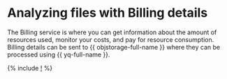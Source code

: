 # Analyzing files with Billing details

The Billing service is where you can get information about the amount of resources used, monitor your costs, and pay for resource consumption. Billing details can be sent to {{ objstorage-full-name }} where they can be processed using {{ yq-full-name }}.


{% include [!](../_includes/billing.md) %}
